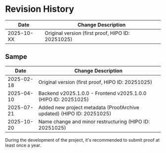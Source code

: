 # Revision History

| Date       | Change Description                             |
|------------|------------------------------------------------|
| 2025-10-XX | Original version (first proof, HIPO ID: 20251025) |

## Sampe

| Date       | Change Description                                                        |
|------------|---------------------------------------------------------------------------|
| 2025-02-18 | Original version (first proof, HIPO ID: 20251025)                     |
| 2025-04-10 | Backend v2025.1.0.0 - Frontend v2025.1.0.0  (HIPO ID: 20251025)       |
| 2025-07-21 | Added new project metadata (ProofArchive updated) (HIPO ID: 20251025) |
| 2025-10-20 | Name change and minor restructuring    (HIPO ID: 20251025)            |

During the development of the project, it's recommended to submit proof at least once a year.
